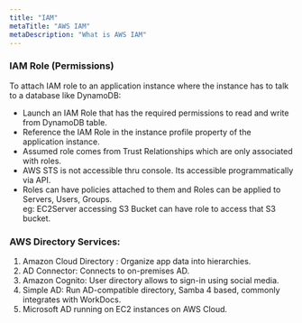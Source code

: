 ```yaml
---
title: "IAM"
metaTitle: "AWS IAM"
metaDescription: "What is AWS IAM"
---
```

### IAM Role (Permissions)

To attach IAM role to an application instance where the instance has to talk to a database like 
DynamoDB: 
- Launch an IAM Role that has the required permissions to read and write from DynamoDB table. 
- Reference the IAM Role in the instance profile property of the application instance. 
- Assumed role comes from Trust Relationships which are only associated with roles. 
- AWS STS is not accessible thru console. Its accessible programmatically via API.
- Roles can have policies attached to them and Roles can be applied to Servers, Users, Groups.   
eg: EC2Server accessing S3 Bucket can have role to access that S3 bucket.

### AWS Directory Services:

1. Amazon Cloud Directory : Organize app data into hierarchies.
2. AD Connector: Connects to on-premises AD.
3. Amazon Cognito: User directory allows to sign-in using social media.
4. Simple AD: Run AD-compatible directory, Samba 4 based, commonly integrates with WorkDocs.
5. Microsoft AD running on EC2 instances on AWS Cloud.
